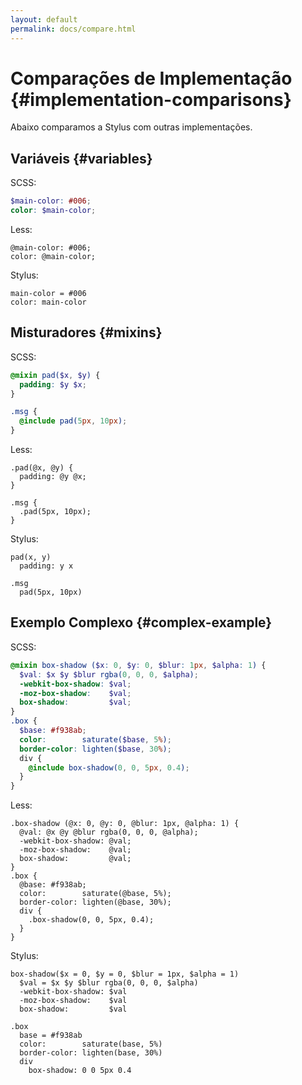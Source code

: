 ```yaml
---
layout: default
permalink: docs/compare.html
---
```


# Comparações de Implementação {#implementation-comparisons}

Abaixo comparamos a Stylus com outras implementações.

## Variáveis {#variables}

SCSS:

``` scss
$main-color: #006;
color: $main-color;
```

Less:

``` less
@main-color: #006;
color: @main-color;
```

Stylus:

``` stylus
main-color = #006
color: main-color
```

## Misturadores {#mixins}

SCSS:

``` scss
@mixin pad($x, $y) {
  padding: $y $x;
}

.msg {
  @include pad(5px, 10px);
}
```

Less:

``` less
.pad(@x, @y) {
  padding: @y @x;
}

.msg {
  .pad(5px, 10px);
}
```

Stylus:

``` stylus
pad(x, y)
  padding: y x

.msg
  pad(5px, 10px)
```

## Exemplo Complexo {#complex-example}

SCSS:

``` scss
@mixin box-shadow ($x: 0, $y: 0, $blur: 1px, $alpha: 1) {
  $val: $x $y $blur rgba(0, 0, 0, $alpha);
  -webkit-box-shadow: $val;
  -moz-box-shadow:    $val;
  box-shadow:         $val;
}
.box {
  $base: #f938ab;
  color:        saturate($base, 5%);
  border-color: lighten($base, 30%);
  div {
    @include box-shadow(0, 0, 5px, 0.4);
  }
}
```

Less:

``` less
.box-shadow (@x: 0, @y: 0, @blur: 1px, @alpha: 1) {
  @val: @x @y @blur rgba(0, 0, 0, @alpha);
  -webkit-box-shadow: @val;
  -moz-box-shadow:    @val;
  box-shadow:         @val;
}
.box {
  @base: #f938ab;
  color:        saturate(@base, 5%);
  border-color: lighten(@base, 30%);
  div {
    .box-shadow(0, 0, 5px, 0.4);
  }
}
```

Stylus:

``` stylus
box-shadow($x = 0, $y = 0, $blur = 1px, $alpha = 1)
  $val = $x $y $blur rgba(0, 0, 0, $alpha)
  -webkit-box-shadow: $val
  -moz-box-shadow:    $val
  box-shadow:         $val

.box
  base = #f938ab
  color:        saturate(base, 5%)
  border-color: lighten(base, 30%)
  div
    box-shadow: 0 0 5px 0.4
```
